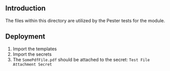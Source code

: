 ## Introduction

The files within this directory are utilized by the Pester tests for the module.

## Deployment

1. Import the templates
1. Import the secrets
1. The `SomePdfFile.pdf` should be attached to the secret: `Test File Attachment Secret`